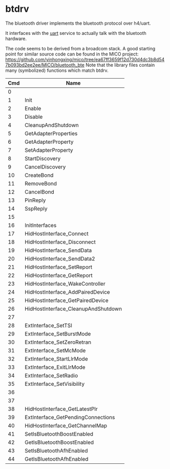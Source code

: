 # btdrv

The bluetooth driver implements the bluetooth protocol over h4/uart.

It interfaces with the [uart](Bus%20services#uart.md##uart "wikilink")
service to actually talk with the bluetooth hardware.

The code seems to be derived from a broadcom stack. A good starting
point for similar source code can be found in the MICO project:
<https://github.com/yinhongxing/mico/tree/ea67ff3659f12d730d4dc3b8d547b093bd2ee2ee/MICO/bluetooth_bte>
Note that the library files contain many (symbolized) functions which
match btdrv.

| Cmd | Name                                 |
| --- | ------------------------------------ |
| 0   |                                      |
| 1   | Init                                 |
| 2   | Enable                               |
| 3   | Disable                              |
| 4   | CleanupAndShutdown                   |
| 5   | GetAdapterProperties                 |
| 6   | GetAdapterProperty                   |
| 7   | SetAdapterProperty                   |
| 8   | StartDiscovery                       |
| 9   | CancelDiscovery                      |
| 10  | CreateBond                           |
| 11  | RemoveBond                           |
| 12  | CancelBond                           |
| 13  | PinReply                             |
| 14  | SspReply                             |
| 15  |                                      |
| 16  | InitInterfaces                       |
| 17  | HidHostInterface\_Connect            |
| 18  | HidHostInterface\_Disconnect         |
| 19  | HidHostInterface\_SendData           |
| 20  | HidHostInterface\_SendData2          |
| 21  | HidHostInterface\_SetReport          |
| 22  | HidHostInterface\_GetReport          |
| 23  | HidHostInterface\_WakeController     |
| 24  | HidHostInterface\_AddPairedDevice    |
| 25  | HidHostInterface\_GetPairedDevice    |
| 26  | HidHostInterface\_CleanupAndShutdown |
| 27  |                                      |
| 28  | ExtInterface\_SetTSI                 |
| 29  | ExtInterface\_SetBurstMode           |
| 30  | ExtInterface\_SetZeroRetran          |
| 31  | ExtInterface\_SetMcMode              |
| 32  | ExtInterface\_StartLlrMode           |
| 33  | ExtInterface\_ExitLlrMode            |
| 34  | ExtInterface\_SetRadio               |
| 35  | ExtInterface\_SetVisibility          |
| 36  |                                      |
| 37  |                                      |
| 38  | HidHostInterface\_GetLatestPlr       |
| 39  | ExtInterface\_GetPendingConnections  |
| 40  | HidHostInterface\_GetChannelMap      |
| 41  | SetIsBluetoothBoostEnabled           |
| 42  | GetIsBluetoothBoostEnabled           |
| 43  | SetIsBluetoothAfhEnabled             |
| 44  | GetIsBluetoothAfhEnabled             |
